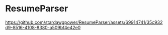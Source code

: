 # ResumeParser

https://github.com/stardawgpower/ResumeParser/assets/69914741/35c932d9-8516-4108-8380-a509bf4e42e0

